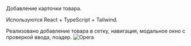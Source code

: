 Добавление карточки товара.

Используются React + TypeScript + Tailwind.

Реализовано добавление товара в сетку, навигация, модальное окно с проверкой ввода, лоадер.
![Opera](https://user-images.githubusercontent.com/100845659/193723811-43268808-004d-48e7-af05-3d19dafedc7d.png)
